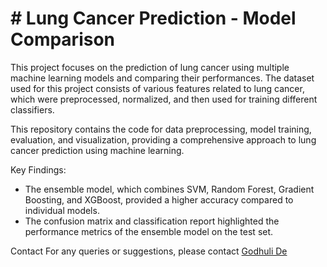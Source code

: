 # # Lung Cancer Prediction - Model Comparison

This project focuses on the prediction of lung cancer using multiple machine learning models and comparing their performances. The dataset used for this project consists of various features related to lung cancer, which were preprocessed, normalized, and then used for training different classifiers.

This repository contains the code for data preprocessing, model training, evaluation, and visualization, providing a comprehensive approach to lung cancer prediction using machine learning.


Key Findings:
- The ensemble model, which combines SVM, Random Forest, Gradient Boosting, and XGBoost, provided a higher accuracy compared to individual models.
- The confusion matrix and classification report highlighted the performance metrics of the ensemble model on the test set.


Contact
For any queries or suggestions, please contact [Godhuli De](https://github.com/Godhuli-De)
